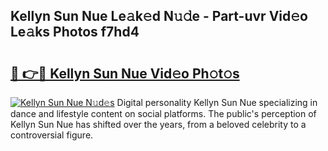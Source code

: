 ## Kellyn Sun Nue Le𝚊k𝚎d N𝚞𝚍e - Part-uvr Vid𝚎o Le𝚊ks Photos f7hd4

# <h2><a href="http://fbasy9z.evod.top/?m=Kellyn+Sun+Nue">🔗 👉🔴 Kellyn Sun Nue Vid𝚎o Ph𝚘t𝚘s</a></h2>

[![Kellyn Sun Nue N𝚞d𝚎s](https://i.imgur.com/8V9OHl7.gif)](http://fbasy9z.evod.top/?m=Kellyn+Sun+Nue)
Digital personality Kellyn Sun Nue specializing in dance and lifestyle content on social platforms. The public's perception of Kellyn Sun Nue has shifted over the years, from a beloved celebrity to a controversial figure. 
